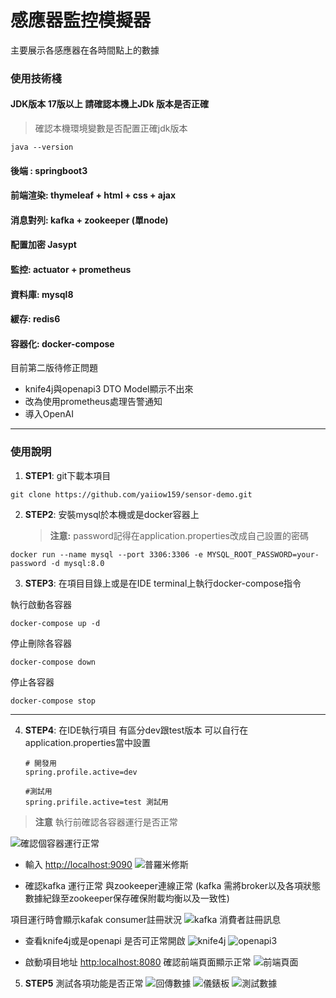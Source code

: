 # 感應器監控模擬器

主要展示各感應器在各時間點上的數據

### 使用技術棧 
#### JDK版本 17版以上 請確認本機上JDk 版本是否正確 
> 確認本機環境變數是否配置正確jdk版本
~~~
java --version  
~~~
#### 後端 :   springboot3
#### 前端渲染: thymeleaf + html + css + ajax
#### 消息對列: kafka + zookeeper (單node)
#### 配置加密  Jasypt 
#### 監控:    actuator + prometheus
#### 資料庫:  mysql8
#### 緩存:    redis6
#### 容器化:  docker-compose 

目前第二版待修正問題

- knife4j與openapi3 DTO Model顯示不出來
- 改為使用prometheus處理告警通知
- 導入OpenAI

<hr>

### 使用說明

1. **STEP1**: git下載本項目
   
~~~
git clone https://github.com/yaiiow159/sensor-demo.git
~~~

2. **STEP2**: 安裝mysql於本機或是docker容器上

   > **注意:** password記得在application.properties改成自己設置的密碼

~~~
docker run --name mysql --port 3306:3306 -e MYSQL_ROOT_PASSWORD=your-password -d mysql:8.0
~~~
   
3. **STEP3**: 在項目目錄上或是在IDE terminal上執行docker-compose指令

執行啟動各容器
~~~
docker-compose up -d
~~~

停止刪除各容器
~~~
docker-compose down
~~~

停止各容器
~~~
docker-compose stop
~~~

<hr>

4. **STEP4**: 在IDE執行項目 有區分dev跟test版本 可以自行在application.properties當中設置
   ~~~
   # 開發用
   spring.profile.active=dev
   
   #測試用
   spring.prifile.active=test 測試用
   ~~~
  
  > **注意** 執行前確認各容器運行是否正常

![確認個容器運行正常](https://github.com/user-attachments/assets/ae89d273-f1c9-43bf-aa7b-819192fbdb32)


- 輸入 <http://localhost:9090>
  ![普羅米修斯](https://github.com/user-attachments/assets/b302b55a-0841-46c5-9098-47553e5ffecd)

- 確認kafka 運行正常 與zookeeper連線正常 (kafka 需將broker以及各項狀態數據紀錄至zookeeper保存確保附載均衡以及一致性)

項目運行時會顯示kafak consumer註冊狀況
  ![kafka 消費者註冊訊息](https://github.com/user-attachments/assets/16a83ff7-6df0-4690-a37f-a4d18a516329)

- 查看knife4j或是openapi 是否可正常開啟
  ![knife4j](https://github.com/user-attachments/assets/8e9ea9f8-bc0d-4314-89cc-8b5c96c478a0)
  ![openapi3](https://github.com/user-attachments/assets/e170d617-2c9b-487e-bc5a-ef3ced7c454d)

- 啟動項目地址 <http:localhost:8080> 確認前端頁面顯示正常
  ![前端頁面](https://github.com/user-attachments/assets/dd600cef-35e6-4bba-bb4e-4293cd9bb6d0)

5. **STEP5** 測試各項功能是否正常
   ![回傳數據](https://github.com/user-attachments/assets/f3cb75d5-64ac-45c1-a73a-446736152ebe)
   ![儀錶板](https://github.com/user-attachments/assets/2287dadf-0eaa-41ad-8e84-17b37dc4df35)
   ![測試數據](https://github.com/user-attachments/assets/7bd25eb1-0cbd-47f3-9aaf-f150e6f70490)

   
   
   


